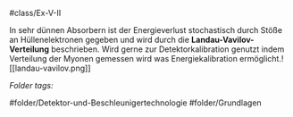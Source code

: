 #class/Ex-V-II 

In sehr dünnen Absorbern ist der Energieverlust stochastisch durch Stöße an Hüllenelektronen gegeben und wird durch die **Landau-Vavilov-Verteilung** beschrieben. Wird gerne zur Detektorkalibration genutzt indem Verteilung der Myonen gemessen wird was Energiekalibration ermöglicht.![[landau-vavilov.png]]


 *Folder tags:*

#folder/Detektor-und-Beschleunigertechnologie #folder/Grundlagen